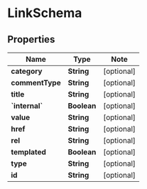 # LinkSchema

## Properties

Name | Type | Note
---- | ---- | ----
**category** | **String** | [optional] 
**commentType** | **String** | [optional] 
**title** | **String** | [optional] 
**&#x60;internal&#x60;** | **Boolean** | [optional] 
**value** | **String** | [optional] 
**href** | **String** | [optional] 
**rel** | **String** | [optional] 
**templated** | **Boolean** | [optional] 
**type** | **String** | [optional] 
**id** | **String** | [optional] 

